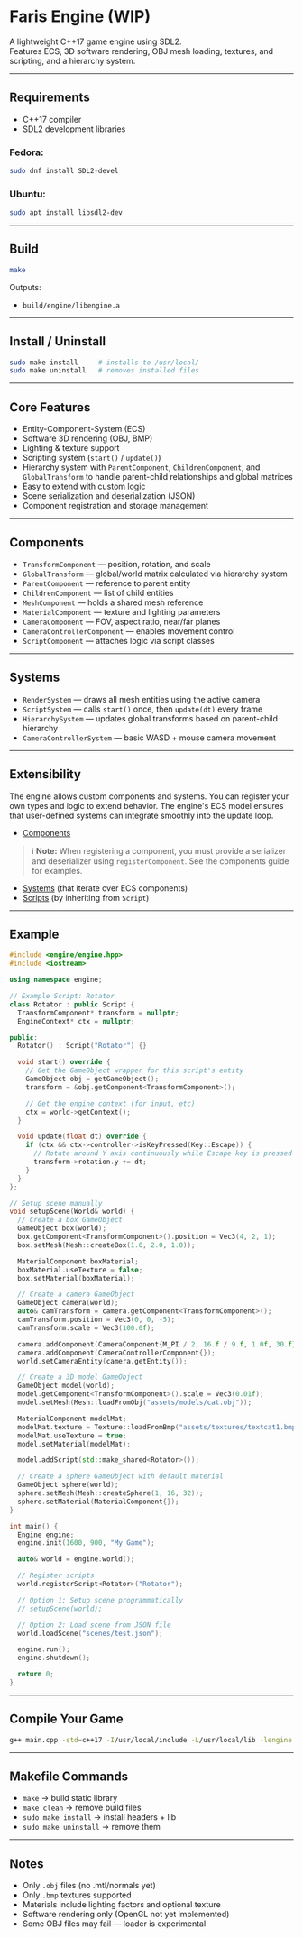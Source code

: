 # Faris Engine (WIP)

A lightweight C++17 game engine using SDL2.  
Features ECS, 3D software rendering, OBJ mesh loading, textures, and scripting, and a hierarchy system.

---

## Requirements

- C++17 compiler  
- SDL2 development libraries  

### Fedora:
```sh
sudo dnf install SDL2-devel
```

### Ubuntu:
```sh
sudo apt install libsdl2-dev
```

---

## Build

```sh
make
```

Outputs:  
- `build/engine/libengine.a`

---

## Install / Uninstall

```sh
sudo make install     # installs to /usr/local/
sudo make uninstall   # removes installed files
```

---

## Core Features

- Entity-Component-System (ECS)
- Software 3D rendering (OBJ, BMP)
- Lighting & texture support
- Scripting system (`start()` / `update()`)
- Hierarchy system with `ParentComponent`, `ChildrenComponent`, and `GlobalTransform` to handle parent-child relationships and global matrices
- Easy to extend with custom logic
- Scene serialization and deserialization (JSON)
- Component registration and storage management

---

## Components

- `TransformComponent` — position, rotation, and scale 
- `GlobalTransform` — global/world matrix calculated via hierarchy system
- `ParentComponent` — reference to parent entity
- `ChildrenComponent` — list of child entities
- `MeshComponent` — holds a shared mesh reference 
- `MaterialComponent` — texture and lighting parameters 
- `CameraComponent` — FOV, aspect ratio, near/far planes 
- `CameraControllerComponent` — enables movement control 
- `ScriptComponent` — attaches logic via script classes 

---

## Systems

- `RenderSystem` — draws all mesh entities using the active camera 
- `ScriptSystem` — calls `start()` once, then `update(dt)` every frame 
- `HierarchySystem` — updates global transforms based on parent-child hierarchy
- `CameraControllerSystem` — basic WASD + mouse camera movement 

---

## Extensibility

The engine allows custom components and systems.
You can register your own types and logic to extend behavior.
The engine's ECS model ensures that user-defined systems can integrate smoothly into the update loop.
- [Components](docs/components.md)
> ℹ️ **Note:** When registering a component, you must provide a serializer and deserializer using `registerComponent`. See the components guide for examples.
- [Systems](docs/systems.md) (that iterate over ECS components)
- [Scripts](docs/scripts.md) (by inheriting from `Script`)

---

## Example

```cpp
#include <engine/engine.hpp>
#include <iostream>

using namespace engine;

// Example Script: Rotator
class Rotator : public Script {
  TransformComponent* transform = nullptr;
  EngineContext* ctx = nullptr;

public:
  Rotator() : Script("Rotator") {}

  void start() override {
    // Get the GameObject wrapper for this script's entity
    GameObject obj = getGameObject();
    transform = &obj.getComponent<TransformComponent>();

    // Get the engine context (for input, etc)
    ctx = world->getContext();
  }

  void update(float dt) override {
    if (ctx && ctx->controller->isKeyPressed(Key::Escape)) {
      // Rotate around Y axis continuously while Escape key is pressed
      transform->rotation.y += dt;
    }
  }
};

// Setup scene manually
void setupScene(World& world) {
  // Create a box GameObject
  GameObject box(world);
  box.getComponent<TransformComponent>().position = Vec3(4, 2, 1);
  box.setMesh(Mesh::createBox(1.0, 2.0, 1.0));

  MaterialComponent boxMaterial;
  boxMaterial.useTexture = false;
  box.setMaterial(boxMaterial);

  // Create a camera GameObject
  GameObject camera(world);
  auto& camTransform = camera.getComponent<TransformComponent>();
  camTransform.position = Vec3(0, 0, -5);
  camTransform.scale = Vec3(100.0f);

  camera.addComponent(CameraComponent{M_PI / 2, 16.f / 9.f, 1.0f, 30.f});
  camera.addComponent(CameraControllerComponent{});
  world.setCameraEntity(camera.getEntity());

  // Create a 3D model GameObject
  GameObject model(world);
  model.getComponent<TransformComponent>().scale = Vec3(0.01f);
  model.setMesh(Mesh::loadFromObj("assets/models/cat.obj"));

  MaterialComponent modelMat;
  modelMat.texture = Texture::loadFromBmp("assets/textures/textcat1.bmp");
  modelMat.useTexture = true;
  model.setMaterial(modelMat);

  model.addScript(std::make_shared<Rotator>());

  // Create a sphere GameObject with default material
  GameObject sphere(world);
  sphere.setMesh(Mesh::createSphere(1, 16, 32));
  sphere.setMaterial(MaterialComponent{});
}

int main() {
  Engine engine;
  engine.init(1600, 900, "My Game");

  auto& world = engine.world();

  // Register scripts
  world.registerScript<Rotator>("Rotator");

  // Option 1: Setup scene programmatically
  // setupScene(world);

  // Option 2: Load scene from JSON file
  world.loadScene("scenes/test.json");

  engine.run();
  engine.shutdown();

  return 0;
}

```

---

## Compile Your Game

```sh
g++ main.cpp -std=c++17 -I/usr/local/include -L/usr/local/lib -lengine `sdl2-config --cflags --libs` -o game
```

---

## Makefile Commands

- `make` → build static library  
- `make clean` → remove build files  
- `sudo make install` → install headers + lib  
- `sudo make uninstall` → remove them  

---

## Notes

- Only `.obj` files (no .mtl/normals yet) 
- Only `.bmp` textures supported 
- Materials include lighting factors and optional texture
- Software rendering only (OpenGL not yet implemented) 
- Some OBJ files may fail — loader is experimental 


